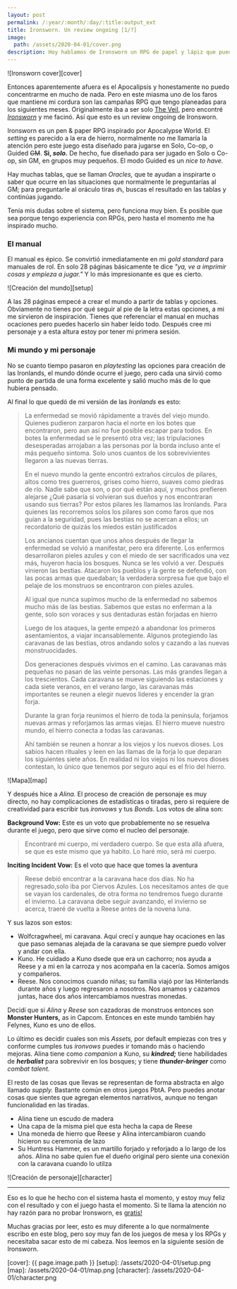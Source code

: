 ```yaml
---
layout: post
permalink: /:year/:month/:day/:title:output_ext
title: Ironsworn. Un review ongoing [1/?]
image:
  path: /assets/2020-04-01/cover.png
description: Hoy hablamos de Ironsworn un RPG de papel y lápiz que puedes jugar tu solo.
---
```


![Ironsworn cover][cover]

Entonces aparentemente afuera es el Apocalipsis y honestamente no puedo concentrarme en mucho de nada. Pero en este miasma uno de los faros que mantiene mi cordura son las campañas RPG que tengo planeadas para los siguientes meses. Originalmente iba a ser solo [The Veil](https://samjokopublishing.com/products/the-veil-cyberpunk-roleplaying-powered-by-the-apocalypse-digital-pdf-book), pero encontré [*Ironsworn*](https://www.ironswornrpg.com/) y me facinó. Así que esto es un review ongoing de Ironsworn.

<!--more-->

Ironsworn es un pen & paper RPG inspirado por Apocalypse World. El _setting_ es parecido a la era de hierro, normalmente no me llamaría la atención pero este juego esta diseñado para jugarse en Solo, Co-op, o Guided ~~GM~~. **Si, _solo._** De hecho, fue diseñado para ser jugado en Solo o Co-op, sin GM, en grupos muy pequeños. El modo Guided es un _nice to have._

Hay muchas tablas, que se llaman _Oracles,_ que te ayudan a inspirarte o saber que ocurre en las situaciones que normalmente le preguntarías al GM; para preguntarle al oráculo tiras `d%`, buscas el resultado en las tablas y continúas jugando.

Tenía mis dudas sobre el sistema, pero funciona muy bien. Es posible que sea porque tengo experiencia con RPGs, pero hasta el momento me ha inspirado mucho.

### El manual

El manual es épico. Se convirtió inmediatamente en mi _gold standard_ para manuales de rol. En solo 28 páginas básicamente te dice _"ya, ve a imprimir cosas y empieza a jugar."_ Y lo más impresionante es que es cierto.

![Creación del mundo][setup]

A las 28 páginas empecé a crear el mundo a partir de tablas y opciones. Obviamente no tienes por qué seguir al pie de la letra estas opciones, a mi me sirvieron de inspiración. Tienes que referenciar el manual en muchas ocaciones pero puedes hacerlo sin haber leído todo. Después cree mi personaje y a esta altura estoy por tener mi primera sesión.

### Mi mundo y mi personaje

No se cuanto tiempo pasaron en _playtesting_ las opciones para creación de las Ironlands, el mundo dónde ocurre el juego, pero cada una sirvió como punto de partida de una forma excelente y salió mucho más de lo que hubiera pensado.

Al final lo que quedó de mi versión de las _Ironlands_ es esto:

> La enfermedad se movió rápidamente a través del viejo mundo. Quienes pudieron zarparon hacia el norte en los botes que encontraron, pero aun así no fue posible escapar para todos. En botes la enfermedad se le presentó otra vez; las tripulaciones desesperadas arrojaban a las personas por la borda incluso ante el más pequeño sintoma. Solo unos cuantos de los sobrevivientes llegaron a las nuevas tierras.
>
> En el nuevo mundo la gente encontró extraños círculos de pilares, altos como tres guerreros, grises como hierro, suaves como piedras de río. Nadie sabe que son, o por qué están aquí, y muchos prefieren alejarse ¿Qué pasaría si volvieran sus dueños y nos encontraran usando sus tierras?
Por estos pilares les llamamos las Ironlands. Para quienes las recorremos solos los pilares son como faros que nos guían a la seguridad, pues las bestias no se acercan a ellos; un recordatorio de quizás los miedos están justificados
>
> Los ancianos cuentan que unos años después de llegar la enfermedad se volvió a manifestar, pero era diferente. Los enfermos desarrollaron pieles azules y con el miedo de ser sacrificados una vez más, huyeron hacia los bosques. Nunca se les volvió a ver.
> Después vinieron las bestias. Atacaron los pueblos y la gente se defendió, con las pocas armas que quedaban; la verdadera sorpresa fue que bajo el pelaje de los monstruos se encontraron con pieles azules.
>
> Al igual que nunca supimos mucho de la enfermedad no sabemos mucho más de las bestias. Sabemos que estas no enferman a la gente, solo son voraces y sus dentaduras están forjadas en hierro
>
> Luego de los ataques, la gente empezó a abandonar los primeros asentamientos, a viajar incansablemente. Algunos protegiendo las caravanas de las bestias, otros andando solos y cazando a las nuevas monstruocidades.
>
> Dos generaciones después vivimos en el camino. Las caravanas más pequeñas no pasan de las veinte personas. Las más grandes llegan a los trescientos. Cada caravana se mueve siguiendo las estaciones y cada siete veranos, en el verano largo, las caravanas más importantes se reunen a elegir nuevos lideres y encender la gran forja.
>
> Durante la gran forja reunimos el hierro de toda la península, forjamos nuevas armas y reforjamos las armas viejas. El hierro mueve nuestro mundo, el hierro conecta a todas las caravanas.
>
> Ahí también se reunen a honrar a los viejos y los nuevos dioses. Los sabios hacen rituales y leen en las llamas de la forja lo que deparan los siguientes siete años. En realidad ni los viejos ni los nuevos dioses contestan, lo único que tenemos por seguro aquí es el frio del hierro.

![Mapa][map]

Y después hice a _Alina._ El proceso de creación de personaje es muy directo, no hay complicaciones de estadísticas o tiradas, pero si requiere de creatividad para escribir tus _ironvows_ y tus _Bonds._ Los votos de alina son:

**Background Vow:** Este es un voto que probablemente no se resuelva durante el juego, pero que sirve como el nucleo del personaje.
> Encontraré mi cuerpo, mi verdadero cuerpo. Se que esta allá afuera, se que es este mismo que ya habito. Lo haré mio, será mi cuerpo.

**Inciting Incident Vow:** Es el voto que hace que tomes la aventura
> Reese debió encontrar a la caravana hace dos días. No ha regresado,solo iba por Ciervos Azules. Los necesitamos antes de que se vayan los cardenales, de otra forma no tendremos fuego durante el invierno. La caravana debe seguir avanzando, el invierno se acerca, traeré de vuelta a Reese antes de la novena luna.

Y sus lazos son estos:

- Wolfcragwheel, mi caravana. Aquí crecí y aunque hay ocaciones en las que paso semanas alejada de la caravana se que siempre puedo volver y andar con ella.
- Kuno. He cuidado a Kuno dsede que era un cachorro; nos ayuda a Reese y a mi en la carroza y nos acompaña en la cacería. Somos amigos y compañeros.
- Reese. Nos conocimos cuando niñas; su familia viajó por las Hinterlands durante años y luego regresaron a nosotros. Nos amamos y cazamos juntas, hace dos años intercambiamos nuestras monedas.

Decidí que si _Alina_ y _Reese_ son cazadoras de monstruos entonces son **Monster Hunters,** as in Capcom. Entonces en este mundo también hay Felynes, Kuno es uno de ellos.

Lo último es decidir cuales son mis _Assets,_ por default empiezas con tres y conforme cumples tus _ironvows_ puedes ir tomando más o haciendo mejoras. Alina tiene como _companion_ a Kuno, su _**kindred;**_ tiene habilidades de _**herbalist**_ para sobrevivir en los bosques; y tiene _**thunder-bringer**_ como _combat talent._

El resto de las cosas que llevas se representan de forma abstracta en algo llamado _supply._ Bastante común en otros juegos PbtA. Pero puedes anotar cosas que sientes que agregan elementos narrativos, aunque no tengan funcionalidad en las tiradas.
  - Alina tiene un escudo de madera
  - Una capa de la misma piel que esta hecha la capa de Reese
  - Una moneda de hierro que Reese y Alina intercambiaron cuando hicieron su ceremonia de lazo
  - Su Huntress Hammer, es un martillo forjado y reforjado a lo largo de los años. Alina no sabe quien fue el dueño original pero siente una conexión con la caravana cuando lo utilza

![Creación de personaje][character]


---

Eso es lo que he hecho con el sistema hasta el momento, y estoy muy feliz con el resultado y con el juego hasta el momento. Si te llama la atención no hay razón para no probar Ironsworn, es [gratis!](https://www.ironswornrpg.com/)

Muchas gracias por leer, esto es muy diferente a lo que normalmente escribo en este blog, pero soy muy fan de los juegos de mesa y los RPGs y necesitaba sacar esto de mi cabeza. Nos leemos en la siguiente sesión de Ironsworn.


[cover]: {{ page.image.path }}
[setup]: /assets/2020-04-01/setup.png
[map]: /assets/2020-04-01/map.png
[character]: /assets/2020-04-01/character.png
